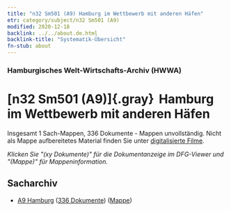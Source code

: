 ```yaml
---
title: "n32 Sm501 (A9) Hamburg im Wettbewerb mit anderen Häfen"
etr: category/subject/n32 Sm501 (A9)
modified: 2020-12-18
backlink: ../../about.de.html
backlink-title: "Systematik-Übersicht"
fn-stub: about
---
```


### Hamburgisches Welt-Wirtschafts-Archiv (HWWA)
# [n32 Sm501 (A9)]{.gray}&#8201; Hamburg im Wettbewerb mit anderen Häfen&#160; 




Insgesamt 1 Sach-Mappen, 336 Dokumente - Mappen unvollständig.
Nicht als Mappe aufbereitetes Material finden Sie unter [digitalisierte Filme](/film/h1_sh).

_Klicken Sie "(xy Dokumente)" für die Dokumentanzeige im DFG-Viewer und "(Mappe)" für Mappeninformation._

## Sacharchiv



- [A9 Hamburg](../../../geo/about.de.html#A9) (<a href="https://dfg-viewer.de/show/?tx_dlf[id]=https://pm20.zbw.eu/mets/sh/1409xx/140905/1456xx/145619/public.mets.de.xml" target="_blank">336 Dokumente</a>) ([Mappe](http://purl.org/pressemappe20/folder/sh/140905,145619))


